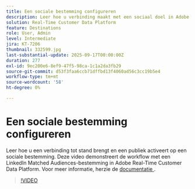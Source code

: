 ```yaml
---
title: Een sociale bestemming configureren
description: Leer hoe u verbinding maakt met een sociaal doel in Adobe Real-Time CDP en hoe u dit publiek activeert.
solution: Real-Time Customer Data Platform
feature: Destinations
role: User, Admin
level: Intermediate
jira: KT-7206
thumbnail: 332599.jpg
last-substantial-update: 2025-09-17T00:00:00Z
duration: 277
exl-id: 9ec200e6-8ef9-47f5-98ca-1c1a2da3fb29
source-git-commit: d53f3faa6ccb71dffbd13f4060ad56c3cc19b5e4
workflow-type: tm+mt
source-wordcount: '58'
ht-degree: 0%

---
```


# Een sociale bestemming configureren

Leer hoe u een verbinding tot stand brengt en een publiek activeert op een sociale bestemming. Deze video demonstreert de workflow met een LinkedIn Matched Audiences-bestemming in Adobe Real-Time Customer Data Platform.  Voor meer informatie, herzie de [&#x200B; documentatie &#x200B;](https://experienceleague.adobe.com/nl/docs/experience-platform/destinations/catalog/social/overview).

>[!VIDEO](https://video.tv.adobe.com/v/3475119/?learn=on&enablevpops&captions=dut)

